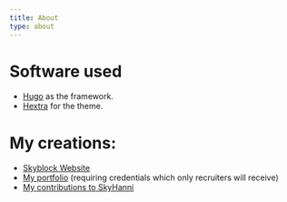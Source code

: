 ```yaml
---
title: About
type: about
---
```


# Software used

- [Hugo](https://gohugo.io/) as the framework.
- [Hextra](https://imfing.github.io/hextra/) for the theme.

#### 

# My creations:

* [Skyblock Website](https://skyblock.7278008.xyz)
* [My portfolio](https://me.7278008.xyz) (requiring credentials which only recruiters will receive)
* [My contributions to SkyHanni](https://github.com/hannibal002/SkyHanni/pulls?q=is%3Apr+author%3Aminhperry)